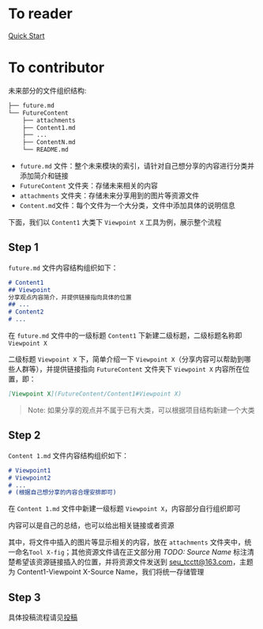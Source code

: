 # To reader

[Quick Start](../index.md)

# To contributor

未来部分的文件组织结构:

```bash
├── future.md
└── FutureContent
    ├── attachments
    ├── Content1.md
    ├── ...
    ├── ContentN.md
    └── README.md
```

* `future.md` 文件：整个未来模块的索引，请针对自己想分享的内容进行分类并添加简介和链接
* `FutureContent` 文件夹：存储未来相关的内容
* `attachments` 文件夹：存储未来分享用到的图片等资源文件
* `Content.md`文件：每个文件为一个大分类，文件中添加具体的说明信息

下面，我们以 `Content1` 大类下 `Viewpoint X` 工具为例，展示整个流程

## Step 1

`future.md` 文件内容结构组织如下：

```markdown
# Content1
## Viewpoint
分享观点内容简介，并提供链接指向具体的位置
## ...
# Content2
# ...
```

在 `future.md` 文件中的一级标题 `Content1` 下新建二级标题，二级标题名称即 `Viewpoint X`

二级标题 `Viewpoint X` 下，简单介绍一下 `Viewpoint X`（分享内容可以帮助到哪些人群等），并提供链接指向 `FutureContent` 文件夹下 `Viewpoint X` 内容所在位置，即：

````markdown
[Viewpoint X](FutureContent/Content1#Viewpoint X)
````

> Note: 如果分享的观点并不属于已有大类，可以根据项目结构新建一个大类

## Step 2

`Content 1.md` 文件内容结构组织如下：

```markdown
# Viewpoint1
# Viewpoint2
# ...
# (根据自己想分享的内容合理安排即可)
```

在 `Content 1.md` 文件中新建一级标题 `Viewpoint X`，内容部分自行组织即可

内容可以是自己的总结，也可以给出相关链接或者资源

其中，将文件中插入的图片等显示相关的内容，放在 `attachments` 文件夹中，统一命名`Tool X-fig`；其他资源文件请在正文部分用 *TODO: Source Name* 标注清楚希望该资源链接插入的位置，并将资源文件发送到 <seu_tcctt@163.com>，主题为 Content1-Viewpoint X-Source Name，我们将统一存储管理

## Step 3

具体投稿流程请见[投稿](../contribute.md)
